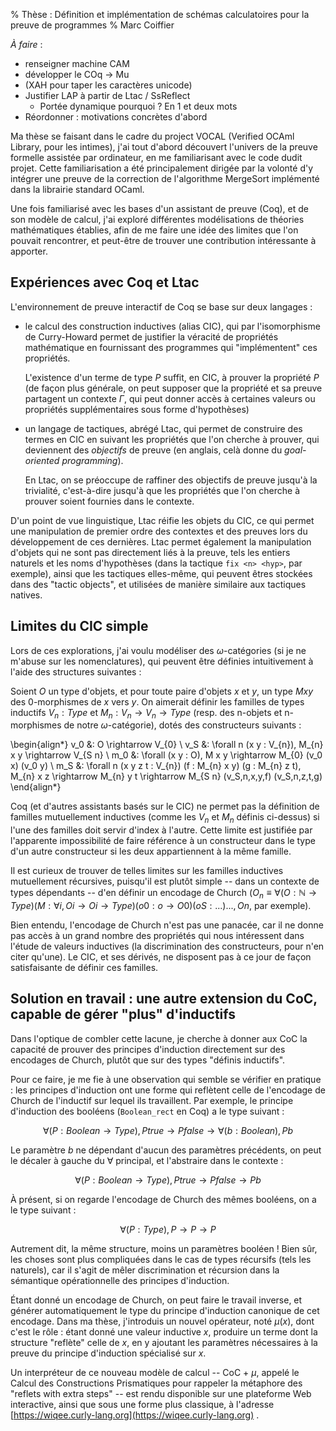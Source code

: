 % Thèse : Définition et implémentation de schémas calculatoires pour la preuve de programmes
% Marc Coiffier

*À faire* :

  - renseigner machine CAM
  - développer le COq -> Mu
  - (XAH pour taper les caractères unicode)
  - Justifier LAP à partir de Ltac / SsReflect
    - Portée dynamique pourquoi ? En 1 et deux mots
  - Réordonner : motivations concrètes d'abord


Ma thèse se faisant dans le cadre du project VOCAL (Verified OCAml
Library, pour les intimes), j'ai tout d'abord découvert l'univers de
la preuve formelle assistée par ordinateur, en me familiarisant avec
le code dudit projet. Cette familiarisation a été principalement
dirigée par la volonté d'y intégrer une preuve de la correction de
l'algorithme MergeSort implémenté dans la librairie standard OCaml.

Une fois familiarisé avec les bases d'un assistant de preuve (Coq), et
de son modèle de calcul, j'ai exploré différentes modélisations de
théories mathématiques établies, afin de me faire une idée des limites
que l'on pouvait rencontrer, et peut-être de trouver une contribution
intéressante à apporter.

Expériences avec Coq et Ltac
--------------------------

L'environnement de preuve interactif de Coq se base sur deux langages :

  - le calcul des construction inductives (alias CIC), qui par
    l'isomorphisme de Curry-Howard permet de justifier la véracité de
    propriétés mathématique en fournissant des programmes qui
    "implémentent" ces propriétés.

    L'existence d'un terme de type $P$ suffit, en CIC, à prouver la
    propriété $P$ (de façon plus générale, on peut supposer que la
    propriété et sa preuve partagent un contexte $\Gamma$, qui peut
    donner accès à certaines valeurs ou propriétés supplémentaires
    sous forme d'hypothèses)

  - un langage de tactiques, abrégé Ltac, qui permet de construire des
    termes en CIC en suivant les propriétés que l'on cherche à
    prouver, qui deviennent des *objectifs* de preuve (en anglais,
    celà donne du *goal-oriented programming*).

    En Ltac, on se préoccupe de raffiner des objectifs de preuve
    jusqu'à la trivialité, c'est-à-dire jusqu'à que les propriétés que
    l'on cherche à prouver soient fournies dans le contexte.

D'un point de vue linguistique, Ltac réifie les objets du CIC, ce qui
permet une manipulation de premier ordre des contextes et des preuves
lors du développement de ces dernières. Ltac permet également la
manipulation d'objets qui ne sont pas directement liés à la preuve,
tels les entiers naturels et les noms d'hypothèses (dans la tactique
`fix <n> <hyp>`, par exemple), ainsi que les tactiques elles-même, qui
peuvent êtres stockées dans des "tactic objects", et utilisées de
manière similaire aux tactiques natives.



Limites du CIC simple
---------------------

Lors de ces explorations, j'ai voulu modéliser des $\omega$-catégories
(si je ne m'abuse sur les nomenclatures), qui peuvent être définies
intuitivement à l'aide des structures suivantes :

Soient $O$ un type d'objets, et pour toute paire d'objets $x$ et $y$,
un type $M x y$ des 0-morphismes de $x$ vers $y$. On aimerait définir
les familles de types inductifs $V_{n} : Type$ et $M_{n} : V_{n}
\rightarrow V_{n} \rightarrow Type$ (resp. des n-objets et
n-morphismes de notre $\omega$-catégorie), dotés des constructeurs
suivants :

\begin{align*}
v_0 &: O \rightarrow V_{0} \\
v_S &: \forall n (x y : V_{n}), M_{n} x y \rightarrow V_{S n} \\
m_0 &: \forall (x y : O), M x y \rightarrow M_{0} (v_0 x) (v_0 y) \\
m_S &: \forall n (x y z t : V_{n}) (f : M_{n} x y) (g : M_{n} z t), M_{n} x z \rightarrow M_{n} y t \rightarrow M_{S n} (v_S\,n\,x\,y\,f) (v_S\,n\,z\,t\,g) 
\end{align*}

Coq (et d'autres assistants basés sur le CIC) ne permet pas la
définition de familles mutuellement inductives (comme les $V_n$ et
$M_n$ définis ci-dessus) si l'une des familles doit servir d'index à
l'autre. Cette limite est justifiée par l'apparente impossibilité de
faire référence à un constructeur dans le type d'un autre
constructeur si les deux appartiennent à la même famille.

Il est curieux de trouver de telles limites sur les familles
inductives mutuellement récursives, puisqu'il est plutôt simple --
dans un contexte de types dépendants -- d'en définir un encodage de
Church ($O_{n} \equiv \forall (O:\mathbb{N} \rightarrow Type)
(M:\forall i, O i \rightarrow O i \rightarrow Type) (o0 : o
\rightarrow O 0) (oS : ...) ..., O n$, par exemple).

Bien entendu, l'encodage de Church n'est pas une panacée, car il ne
donne pas accès à un grand nombre des propriétés qui nous intéressent
dans l'étude de valeurs inductives (la discrimination des
constructeurs, pour n'en citer qu'une). Le CIC, et ses dérivés, ne
disposent pas à ce jour de façon satisfaisante de définir ces
familles.

Solution en travail : une autre extension du CoC, capable de gérer "plus" d'inductifs
------------------------------

Dans l'optique de combler cette lacune, je cherche à donner aux CoC la
capacité de prouver des principes d'induction directement sur des
encodages de Church, plutôt que sur des types "définis inductifs".

Pour ce faire, je me fie à une observation qui semble se vérifier en
pratique : les principes d'induction ont une forme qui reflètent celle
de l'encodage de Church de l'inductif sur lequel ils travaillent. Par
exemple, le principe d'induction des booléens (`Boolean_rect` en Coq)
a le type suivant :

$$
\forall (P:Boolean \rightarrow Type), P true \rightarrow P false \rightarrow \forall (b:Boolean), P b
$$

Le paramètre $b$ ne dépendant d'aucun des paramètres précédents, on
peut le décaler à gauche du $\forall$ principal, et l'abstraire dans le contexte :

$$
\forall (P:Boolean \rightarrow Type), P true \rightarrow P false \rightarrow P b
$$

À présent, si on regarde l'encodage de Church des mêmes booléens, on a le type suivant :

$$
\forall (P:Type), P \rightarrow P \rightarrow P
$$

Autrement dit, la même structure, moins un paramètres booléen ! Bien
sûr, les choses sont plus compliquées dans le cas de types récursifs
(tels les naturels), car il s'agit de mêler discrimination et
récursion dans la sémantique opérationnelle des principes d'induction.

Étant donné un encodage de Church, on peut faire le travail inverse,
et générer automatiquement le type du principe d'induction canonique
de cet encodage. Dans ma thèse, j'introduis un nouvel opérateur, noté
$\mu(x)$, dont c'est le rôle : étant donné une valeur inductive $x$,
produire un terme dont la structure "reflète" celle de $x$, en y
ajoutant les paramètres nécessaires à la preuve du principe
d'induction spécialisé sur $x$.

Un interpréteur de ce nouveau modèle de calcul -- CoC + $\mu$, appelé
le Calcul des Constructions Prismatiques pour rappeler la métaphore
des "reflets with extra steps" -- est rendu disponible sur une
plateforme Web interactive, ainsi que sous une forme plus classique, à
l'adresse [https://wiqee.curly-lang.org](https://wiqee.curly-lang.org)
.

